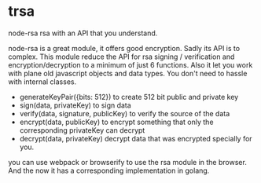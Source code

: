 # trsa
node-rsa rsa with an API that you understand.

node-rsa is a great module, it offers good encryption. Sadly its API is to complex. This module reduce the API for rsa signing / verification and encryption/decryption to a minimum of just 6 functions. Also it let you work with plane old javascript objects and data types. You don't need to hassle with internal classes.

 - generateKeyPair({bits: 512}) to create 512 bit public and private key
 - sign(data, privateKey) to sign data
 - verify(data, signature, publicKey) to verify the source of the data
 - encrypt(data, publicKey) to encrypt something that only the corresponding privateKey can decrypt
 - decrypt(data, privateKey) decrypt data that was encrypted specially for you.

you can use webpack or browserify to use the rsa module in the browser. And the now it has a corresponding implementation in golang.

